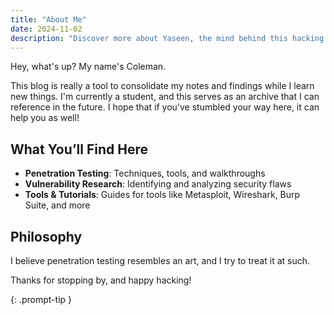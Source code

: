 ```yaml
---
title: "About Me"
date: 2024-11-02
description: "Discover more about Yaseen, the mind behind this hacking blog."
---
```


Hey, what's up? My name's Coleman.

This blog is really a tool to consolidate my notes and findings while I learn new things. I'm currently a student, and this serves as an archive that I can reference in the future. I hope that if you've stumbled your way here, it can help you as well!

## What You’ll Find Here
- **Penetration Testing**: Techniques, tools, and walkthroughs
- **Vulnerability Research**: Identifying and analyzing security flaws
- **Tools & Tutorials**: Guides for tools like Metasploit, Wireshark, Burp Suite, and more

## Philosophy
I believe penetration testing resembles an art, and I try to treat it at such.

Thanks for stopping by, and happy hacking!

{: .prompt-tip }
